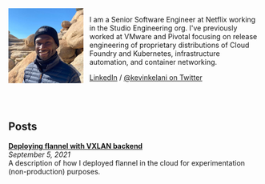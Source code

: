 <img src="assets/me.jpg" style="float: left; padding-right: 12px" alt="me" width="150" height="150"/>

I am a Senior Software Engineer at Netflix working in the Studio Engineering
org. I've previously worked at VMware and Pivotal focusing on release
engineering of proprietary distributions of Cloud Foundry and Kubernetes,
infrastructure automation, and container networking.

[LinkedIn](https://www.linkedin.com/in/kevin-kelani-08b780177/) / [@kevinkelani on Twitter](https://www.twitter.com/kevinkelani)

<br>
<br>

## Posts

**[Deploying flannel with VXLAN backend](flannel-vxlan.md)**
<br>
_September 5, 2021_
<br>
A description of how I deployed flannel in the cloud for experimentation (non-production) purposes.
